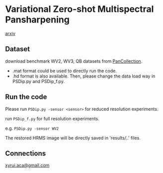 # Variational Zero-shot Multispectral Pansharpening

[arxiv]()

## Dataset
download benchmark WV2, WV3, QB datasets from [PanCollection](https://liangjiandeng.github.io/PanCollection.html).

* .mat format could be used to directly run the code.
* .hd format is also available. Then, please change the data load way in PSDip.py and PSDip_f.py.

## Run the code
Please run ``PSDip.py -sensor <sensor>`` for reduced resolution experiments.

run ``PSDip_f.py`` for full resolution experiments.

e.g. ``PSDip.py -sensor WV2``

The restored HRMS image will be directly saved in 'results/..' files. 

## Connections
<a href="mailto:xyrui.aca@gmail.com">xyrui.aca@gmail.com</a> 

